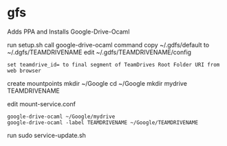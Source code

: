 # gfs

Adds PPA and Installs Google-Drive-Ocaml

run setup.sh
call google-drive-ocaml command
copy ~/.gdfs/default to ~/.dgfs/TEAMDRIVENAME
edit ~/.gdfs/TEAMDRIVENAME/config

    set teamdrive_id= to final segment of TeamDrives Root Folder URI from web browser
    
create mountpoints
mkdir ~/Google
cd ~/Google
mkdir mydrive TEAMDRIVENAME

edit mount-service.conf
    
    google-drive-ocaml ~/Google/mydrive
    google-drive-ocaml -label TEAMDRIVENAME ~/Google/TEAMDRIVENAME
    
run sudo service-update.sh
